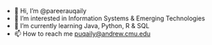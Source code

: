 - 👋 Hi, I’m @pareerauqaily
- 👀 I’m interested in Information Systems & Emerging Technologies
- 🌱 I’m currently learning Java, Python, R & SQL
- 📫 How to reach me puqaily@andrew.cmu.edu 
